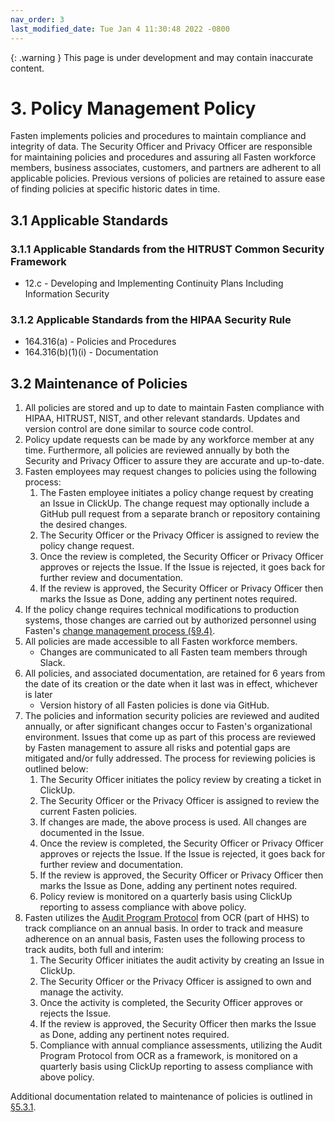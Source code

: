 ```yaml
---
nav_order: 3
last_modified_date: Tue Jan 4 11:30:48 2022 -0800
---
```


{: .warning }
This page is under development and may contain inaccurate content.

# 3. Policy Management Policy

Fasten implements policies and procedures to maintain compliance and integrity of data. The Security Officer and Privacy Officer are responsible for maintaining policies and procedures and assuring all Fasten workforce members, business associates, customers, and partners are adherent to all applicable policies. Previous versions of policies are retained to assure ease of finding policies at specific historic dates in time.

## 3.1 Applicable Standards

### 3.1.1 Applicable Standards from the HITRUST Common Security Framework

* 12.c - Developing and Implementing Continuity Plans Including Information Security

### 3.1.2 Applicable Standards from the HIPAA Security Rule

* 164.316(a) - Policies and Procedures
* 164.316(b)(1)(i) - Documentation

## 3.2 Maintenance of Policies

1. All policies are stored and up to date to maintain Fasten compliance with HIPAA, HITRUST, NIST, and other relevant standards. Updates and version control are done similar to source code control.
1. Policy update requests can be made by any workforce member at any time. Furthermore, all policies are reviewed annually by both the Security and Privacy Officer to assure they are accurate and up-to-date.
1. Fasten employees may request changes to policies using the following process:
    1. The Fasten employee initiates a policy change request by creating an Issue in ClickUp. The change request may optionally include a GitHub pull request from a separate branch or repository containing the desired changes.
    1. The Security Officer or the Privacy Officer is assigned to review the policy change request.
    1. Once the review is completed, the Security Officer or Privacy Officer approves or rejects the Issue. If the Issue is rejected, it goes back for further review and documentation.
    1. If the review is approved, the Security Officer or Privacy Officer then marks the Issue as Done, adding any pertinent notes required.
1. If the policy change requires technical modifications to production systems, those changes are carried out by authorized personnel using Fasten's [change management process (§9.4)](09-configuration_management_policy.html#94-changing-existing-systems).
1. All policies are made accessible to all Fasten workforce members.
   * Changes are communicated to all Fasten team members through Slack.
1. All policies, and associated documentation, are retained for 6 years from the date of its creation or the date when it last was in effect, whichever is later
   * Version history of all Fasten policies is done via GitHub.
1. The policies and information security policies are reviewed and audited annually, or after significant changes occur to Fasten's organizational environment. Issues that come up as part of this process are reviewed by Fasten management to assure all risks and potential gaps are mitigated and/or fully addressed. The process for reviewing policies is outlined below:
    1. The Security Officer initiates the policy review by creating a ticket in ClickUp.
    1. The Security Officer or the Privacy Officer is assigned to review the current Fasten policies.
    1. If changes are made, the above process is used. All changes are documented in the Issue.
    1. Once the review is completed, the Security Officer or Privacy Officer approves or rejects the Issue. If the Issue is rejected, it goes back for further review and documentation.
    1. If the review is approved, the Security Officer or Privacy Officer then marks the Issue as Done, adding any pertinent notes required.
    1. Policy review is monitored on a quarterly basis using ClickUp reporting to assess compliance with above policy.
1. Fasten utilizes the [Audit Program Protocol](http://www.hhs.gov/ocr/privacy/hipaa/enforcement/audit/protocol.html) from OCR (part of HHS) to track compliance on an annual basis. In order to track and measure adherence on an annual basis, Fasten uses the following process to track audits, both full and interim:
   1. The Security Officer initiates the audit activity by creating an Issue in ClickUp.
   1. The Security Officer or the Privacy Officer is assigned to own and manage the activity.
   1. Once the activity is completed, the Security Officer approves or rejects the Issue.
   1. If the review is approved, the Security Officer then marks the Issue as Done, adding any pertinent notes required.
   1. Compliance with annual compliance assessments, utilizing the Audit Program Protocol from OCR as a framework, is monitored on a quarterly basis using ClickUp reporting to assess compliance with above policy.

Additional documentation related to maintenance of policies is outlined in [§5.3.1](05-roles_policy.html#53-security-officer).
